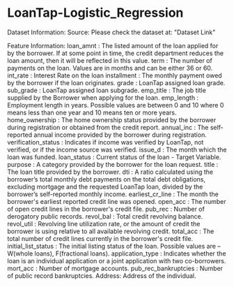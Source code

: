 # LoanTap-Logistic_Regression


Dataset Information:
Source:
Please check the dataset at: "Dataset Link"

Feature Information:
loan_amnt : The listed amount of the loan applied for by the borrower. If at some point in time, the credit department reduces the loan amount, then it will be reflected in this value.
term : The number of payments on the loan. Values are in months and can be either 36 or 60.
int_rate : Interest Rate on the loan
installment : The monthly payment owed by the borrower if the loan originates.
grade : LoanTap assigned loan grade.
sub_grade : LoanTap assigned loan subgrade.
emp_title : The job title supplied by the Borrower when applying for the loan.
emp_length : Employment length in years. Possible values are between 0 and 10 where 0 means less than one year and 10 means ten or more years.
home_ownership : The home ownership status provided by the borrower during registration or obtained from the credit report.
annual_inc : The self-reported annual income provided by the borrower during registration.
verification_status : Indicates if income was verified by LoanTap, not verified, or if the income source was verified.
issue_d : The month which the loan was funded.
loan_status : Current status of the loan - Target Variable.
purpose : A category provided by the borrower for the loan request.
title : The loan title provided by the borrower.
dti : A ratio calculated using the borrower’s total monthly debt payments on the total debt obligations, excluding mortgage and the requested LoanTap loan, divided by the borrower’s self-reported monthly income.
earliest_cr_line : The month the borrower's earliest reported credit line was opened.
open_acc : The number of open credit lines in the borrower's credit file.
pub_rec : Number of derogatory public records.
revol_bal : Total credit revolving balance.
revol_util : Revolving line utilization rate, or the amount of credit the borrower is using relative to all available revolving credit.
total_acc : The total number of credit lines currently in the borrower's credit file.
initial_list_status : The initial listing status of the loan. Possible values are – W(whole loans), F(fractional loans).
application_type : Indicates whether the loan is an individual application or a joint application with two co-borrowers.
mort_acc : Number of mortgage accounts.
pub_rec_bankruptcies : Number of public record bankruptcies.
Address: Address of the individual.
